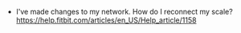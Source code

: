 - I've made changes to my network. How do I reconnect my scale? https://help.fitbit.com/articles/en_US/Help_article/1158
